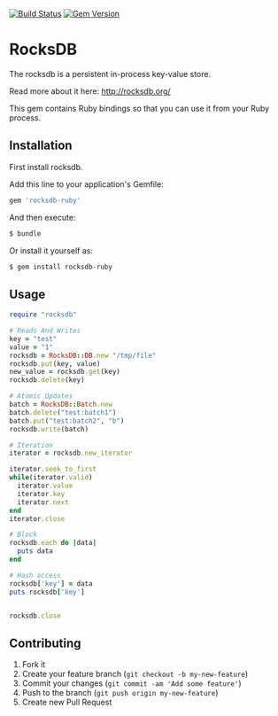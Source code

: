 [![Build Status](https://travis-ci.org/isamu/rocksdb-ruby.svg)](https://travis-ci.org/isamu/rocksdb-ruby)
[![Gem Version](https://badge.fury.io/rb/rocksdb-ruby.svg)](https://badge.fury.io/rb/rocksdb-ruby)

# RocksDB

The rocksdb is a persistent in-process key-value store.

Read more about it here: http://rocksdb.org/

This gem contains Ruby bindings so that you can use it from your Ruby process.

## Installation

First install rocksdb.

Add this line to your application's Gemfile:

```ruby
gem 'rocksdb-ruby'
```

And then execute:

```sh
$ bundle
```

Or install it yourself as:

```sh
$ gem install rocksdb-ruby
```

## Usage

```ruby
require "rocksdb"

# Reads And Writes
key = "test"
value = "1"
rocksdb = RocksDB::DB.new "/tmp/file"
rocksdb.put(key, value)
new_value = rocksdb.get(key)
rocksdb.delete(key)

# Atomic Updates
batch = RocksDB::Batch.new
batch.delete("test:batch1")
batch.put("test:batch2", "b")
rocksdb.write(batch)

# Iteration
iterator = rocksdb.new_iterator

iterator.seek_to_first
while(iterator.valid)
  iterator.value
  iterator.key
  iterator.next
end
iterator.close

# Block
rocksdb.each do |data|
  puts data
end

# Hash access
rocksdb['key'] = data
puts rocksdb['key']


rocksdb.close
```

## Contributing

1. Fork it
2. Create your feature branch (`git checkout -b my-new-feature`)
3. Commit your changes (`git commit -am 'Add some feature'`)
4. Push to the branch (`git push origin my-new-feature`)
5. Create new Pull Request
